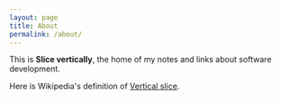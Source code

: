 ```yaml
---
layout: page
title: About
permalink: /about/
---
```


This is **Slice vertically**, the home of my notes and links about software development.

Here is Wikipedia's definition of [Vertical slice](https://en.wikipedia.org/wiki/Vertical_slice).
